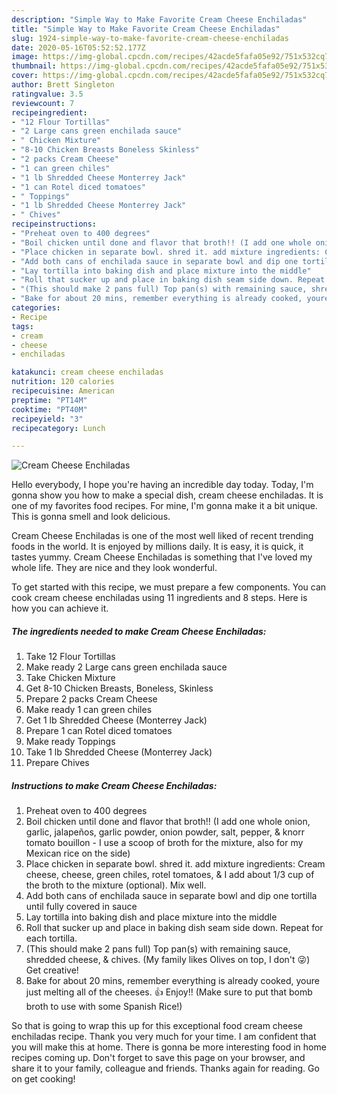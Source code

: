 ```yaml
---
description: "Simple Way to Make Favorite Cream Cheese Enchiladas"
title: "Simple Way to Make Favorite Cream Cheese Enchiladas"
slug: 1924-simple-way-to-make-favorite-cream-cheese-enchiladas
date: 2020-05-16T05:52:52.177Z
image: https://img-global.cpcdn.com/recipes/42acde5fafa05e92/751x532cq70/cream-cheese-enchiladas-recipe-main-photo.jpg
thumbnail: https://img-global.cpcdn.com/recipes/42acde5fafa05e92/751x532cq70/cream-cheese-enchiladas-recipe-main-photo.jpg
cover: https://img-global.cpcdn.com/recipes/42acde5fafa05e92/751x532cq70/cream-cheese-enchiladas-recipe-main-photo.jpg
author: Brett Singleton
ratingvalue: 3.5
reviewcount: 7
recipeingredient:
- "12 Flour Tortillas"
- "2 Large cans green enchilada sauce"
- " Chicken Mixture"
- "8-10 Chicken Breasts Boneless Skinless"
- "2 packs Cream Cheese"
- "1 can green chiles"
- "1 lb Shredded Cheese Monterrey Jack"
- "1 can Rotel diced tomatoes"
- " Toppings"
- "1 lb Shredded Cheese Monterrey Jack"
- " Chives"
recipeinstructions:
- "Preheat oven to 400 degrees"
- "Boil chicken until done and flavor that broth!! (I add one whole onion, garlic, jalapeños, garlic powder, onion powder, salt, pepper, &amp; knorr tomato bouillon - I use a scoop of broth for the mixture, also for my Mexican rice on the side)"
- "Place chicken in separate bowl. shred it. add mixture ingredients: Cream cheese, cheese, green chiles, rotel tomatoes, &amp; I add about 1/3 cup of the broth to the mixture (optional). Mix well."
- "Add both cans of enchilada sauce in separate bowl and dip one tortilla until fully covered in sauce"
- "Lay tortilla into baking dish and place mixture into the middle"
- "Roll that sucker up and place in baking dish seam side down. Repeat for each tortilla."
- "(This should make 2 pans full) Top pan(s) with remaining sauce, shredded cheese, &amp; chives. (My family likes Olives on top, I don&#39;t 😜) Get creative!"
- "Bake for about 20 mins, remember everything is already cooked, youre just melting all of the cheeses. 👍 Enjoy!! (Make sure to put that bomb broth to use with some Spanish Rice!)"
categories:
- Recipe
tags:
- cream
- cheese
- enchiladas

katakunci: cream cheese enchiladas 
nutrition: 120 calories
recipecuisine: American
preptime: "PT14M"
cooktime: "PT40M"
recipeyield: "3"
recipecategory: Lunch

---
```



![Cream Cheese Enchiladas](https://img-global.cpcdn.com/recipes/42acde5fafa05e92/751x532cq70/cream-cheese-enchiladas-recipe-main-photo.jpg)

Hello everybody, I hope you're having an incredible day today. Today, I'm gonna show you how to make a special dish, cream cheese enchiladas. It is one of my favorites food recipes. For mine, I'm gonna make it a bit unique. This is gonna smell and look delicious.

Cream Cheese Enchiladas is one of the most well liked of recent trending foods in the world. It is enjoyed by millions daily. It is easy, it is quick, it tastes yummy. Cream Cheese Enchiladas is something that I've loved my whole life. They are nice and they look wonderful.




To get started with this recipe, we must prepare a few components. You can cook cream cheese enchiladas using 11 ingredients and 8 steps. Here is how you can achieve it.

<!--inarticleads1-->

##### The ingredients needed to make Cream Cheese Enchiladas:

1. Take 12 Flour Tortillas
1. Make ready 2 Large cans green enchilada sauce
1. Take  Chicken Mixture
1. Get 8-10 Chicken Breasts, Boneless, Skinless
1. Prepare 2 packs Cream Cheese
1. Make ready 1 can green chiles
1. Get 1 lb Shredded Cheese (Monterrey Jack)
1. Prepare 1 can Rotel diced tomatoes
1. Make ready  Toppings
1. Take 1 lb Shredded Cheese (Monterrey Jack)
1. Prepare  Chives




<!--inarticleads2-->

##### Instructions to make Cream Cheese Enchiladas:

1. Preheat oven to 400 degrees
1. Boil chicken until done and flavor that broth!! (I add one whole onion, garlic, jalapeños, garlic powder, onion powder, salt, pepper, &amp; knorr tomato bouillon - I use a scoop of broth for the mixture, also for my Mexican rice on the side)
1. Place chicken in separate bowl. shred it. add mixture ingredients: Cream cheese, cheese, green chiles, rotel tomatoes, &amp; I add about 1/3 cup of the broth to the mixture (optional). Mix well.
1. Add both cans of enchilada sauce in separate bowl and dip one tortilla until fully covered in sauce
1. Lay tortilla into baking dish and place mixture into the middle
1. Roll that sucker up and place in baking dish seam side down. Repeat for each tortilla.
1. (This should make 2 pans full) Top pan(s) with remaining sauce, shredded cheese, &amp; chives. (My family likes Olives on top, I don&#39;t 😜) Get creative!
1. Bake for about 20 mins, remember everything is already cooked, youre just melting all of the cheeses. 👍 Enjoy!! (Make sure to put that bomb broth to use with some Spanish Rice!)




So that is going to wrap this up for this exceptional food cream cheese enchiladas recipe. Thank you very much for your time. I am confident that you will make this at home. There is gonna be more interesting food in home recipes coming up. Don't forget to save this page on your browser, and share it to your family, colleague and friends. Thanks again for reading. Go on get cooking!
